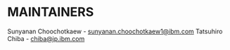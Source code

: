 # MAINTAINERS

Sunyanan Choochotkaew - sunyanan.choochotkaew1@ibm.com
Tatsuhiro Chiba - chiba@jp.ibm.com
